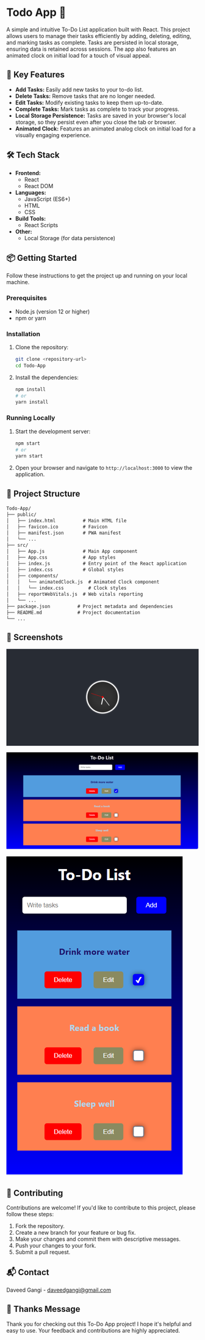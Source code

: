 # Todo App 🚀

A simple and intuitive To-Do List application built with React. This project allows users to manage their tasks efficiently by adding, deleting, editing, and marking tasks as complete. Tasks are persisted in local storage, ensuring data is retained across sessions. The app also features an animated clock on initial load for a touch of visual appeal.

## 🚀 Key Features

- **Add Tasks:** Easily add new tasks to your to-do list.
- **Delete Tasks:** Remove tasks that are no longer needed.
- **Edit Tasks:** Modify existing tasks to keep them up-to-date.
- **Complete Tasks:** Mark tasks as complete to track your progress.
- **Local Storage Persistence:** Tasks are saved in your browser's local storage, so they persist even after you close the tab or browser.
- **Animated Clock:** Features an animated analog clock on initial load for a visually engaging experience.

## 🛠️ Tech Stack

- **Frontend:**
    - React
    - React DOM
- **Languages:**
    - JavaScript (ES6+)
    - HTML
    - CSS
- **Build Tools:**
    - React Scripts
- **Other:**
    - Local Storage (for data persistence)

## 📦 Getting Started

Follow these instructions to get the project up and running on your local machine.

### Prerequisites

- Node.js (version 12 or higher)
- npm or yarn

### Installation

1.  Clone the repository:

    ```bash
    git clone <repository-url>
    cd Todo-App
    ```

2.  Install the dependencies:

    ```bash
    npm install
    # or
    yarn install
    ```

### Running Locally

1.  Start the development server:

    ```bash
    npm start
    # or
    yarn start
    ```

2.  Open your browser and navigate to `http://localhost:3000` to view the application.

## 📂 Project Structure

```
Todo-App/
├── public/
│   ├── index.html          # Main HTML file
│   ├── favicon.ico         # Favicon
│   ├── manifest.json       # PWA manifest
│   └── ...
├── src/
│   ├── App.js              # Main App component
│   ├── App.css             # App styles
│   ├── index.js            # Entry point of the React application
│   ├── index.css           # Global styles
│   ├── components/
│   │   └── animatedClock.js  # Animated Clock component
│   │   └── index.css         # Clock styles
│   ├── reportWebVitals.js  # Web vitals reporting
│   └── ...
├── package.json          # Project metadata and dependencies
├── README.md             # Project documentation
└── ...
```

## 📸 Screenshots

![alt text](image.png)

![alt text](image-1.png)

![alt text](image-2.png)

## 🤝 Contributing

Contributions are welcome! If you'd like to contribute to this project, please follow these steps:

1.  Fork the repository.
2.  Create a new branch for your feature or bug fix.
3.  Make your changes and commit them with descriptive messages.
4.  Push your changes to your fork.
5.  Submit a pull request.

## 📬 Contact

Daveed Gangi - [daveedgangi@gmail.com](mailto:daveedgangi@gmail.com)

## 💖 Thanks Message

Thank you for checking out this To-Do App project! I hope it's helpful and easy to use. Your feedback and contributions are highly appreciated.

